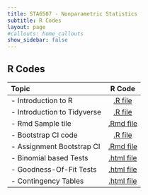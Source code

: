 ```yaml
---
title: STA6507 - Nonparametric Statistics
subtitle: R Codes
layout: page
#callouts: home_callouts
show_sidebar: false
---
```


## R Codes

| **Topic** | **R Code**  |
|:-----------------------|:---:|
| - Introduction to R    | [.R file](R_Basics.R) | 
| - Introduction to Tidyverse    | [.R file](R_Tidyverse.R) | 
| - Rmd Sample tile    | [.Rmd file](Sample.Rmd) | 
| - Bootstrap CI code | [.R file](BootstrapCIExample.R) | 
| - Assignment Bootstrap CI | [.Rmd file](HW2_boot.Rmd) | 
| - Binomial based Tests | [.html file](qmd/BinomialTests.html) |
| - Goodness-Of-Fit Tests | [.html file](qmd/GOF.html) |
| - Contingency Tables | [.html file](qmd/ContingencyTables.html) |
